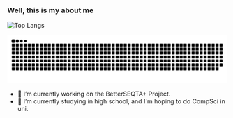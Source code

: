 ### Well, this is my about me

![Top Langs](https://github-readme-stats.vercel.app/api/top-langs/?username=crazypersonalph&layout=compact&theme=github_dark)

<picture>
  <source media="(prefers-color-scheme: dark)" srcset="https://raw.githubusercontent.com/crazypersonalph/crazypersonalph/output/github-contribution-grid-snake-dark.svg">
  <source media="(prefers-color-scheme: light)" srcset="https://raw.githubusercontent.com/crazypersonalph/crazypersonalph/output/github-contribution-grid-snake.svg">
  <img alt="github contribution grid snake animation" src="https://raw.githubusercontent.com/crazypersonalph/crazypersonalph/output/github-contribution-grid-snake.svg">
</picture>

- 🔭 I’m currently working on the BetterSEQTA+ Project.
- 🌱 I’m currently studying in high school, and I'm hoping to do CompSci in uni.
